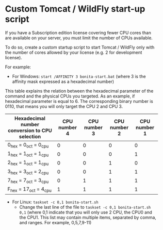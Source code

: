 # Custom Tomcat / WildFly start-up script

If you have a Subscription edition license covering fewer CPU cores than are available on your server, you must limit the number of CPUs available.

To do so, create a custom startup script to start Tomcat / WildFly only with the number of cores allowed by your license (e.g. 2 for development license).

For example:

* For Windows: `start /AFFINITY 3 bonita-start.bat` (where 3 is the affinity mask expressed as a hexadecimal number)

This table explains the relation between the hexadecimal parameter of the command and the physical CPUs you targeted.
As an example, if hexadecimal parameter is equal to 6. The corresponding binary number is 0110, that means you will only target the CPU 2 and CPU 3.

<div class="row"><div class="col-md-6 col-md-offset-2">

|     Hexadecimal number conversion to CPU selection            |     CPU number 4     |     CPU number 3     |     CPU number 2     |     CPU number 1     |
|---------------------------------------------------------------|----------------------|----------------------|----------------------|----------------------|
|0<sub>hex</sub> 	= 	0<sub>oct</sub>  = 	0<sub>cpu</sub>     | 0                    | 0                    | 0                    | 0                    |
|1<sub>hex</sub> 	= 	1<sub>oct</sub>  = 	1<sub>cpu</sub>     | 0                    | 0                    | 0                    | 1 <!--{.bg-danger}-->|
|2<sub>hex</sub> 	= 	1<sub>oct</sub>  = 	1<sub>cpu</sub>     | 0                    | 0                    | 1 <!--{.bg-danger}-->| 0                    |
|3<sub>hex</sub> 	= 	3<sub>oct</sub>  = 	2<sub>cpu</sub>     | 0                    | 0                    | 1 <!--{.bg-danger}-->| 1 <!--{.bg-danger}-->|
|7<sub>hex</sub> 	= 	7<sub>oct</sub>  = 	3<sub>cpu</sub>     | 0                    | 1 <!--{.bg-danger}-->| 1 <!--{.bg-danger}-->| 1 <!--{.bg-danger}-->|
|F<sub>hex</sub> 	= 	17<sub>oct</sub> = 	4<sub>cpu</sub>     | 1 <!--{.bg-danger}-->| 1 <!--{.bg-danger}-->| 1 <!--{.bg-danger}-->| 1 <!--{.bg-danger}-->|

</div></div>



* For Linux: `taskset -c 0,1 bonita-start.sh` 
    * Change the last line of the file to `taskset -c 0,1 bonita-start.sh 0,1` (where 0,1 indicate that you will only use 2 CPU, the CPU0 and the CPU1. This list may contain multiple items, separated by comma, and ranges. For example, 0,5,7,9-11)
